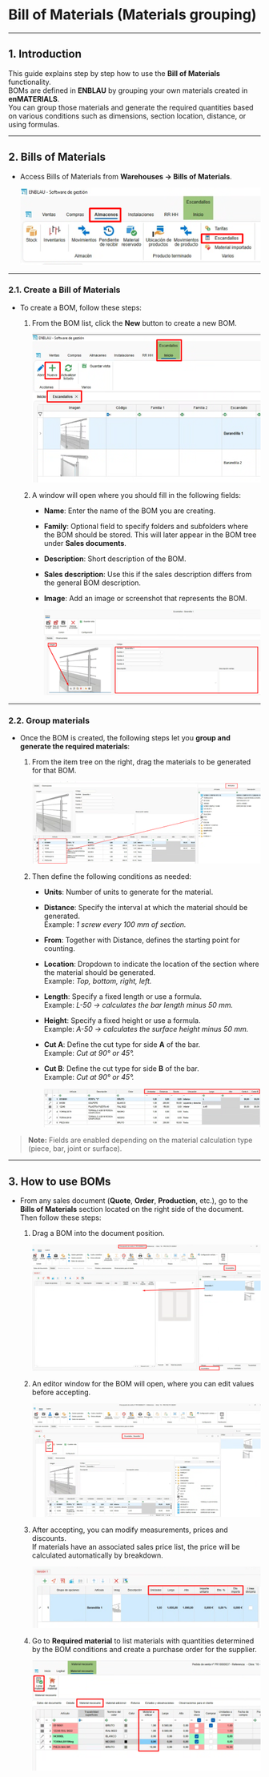 
# Bill of Materials (Materials grouping)

---

## 1. Introduction

This guide explains step by step how to use the **Bill of Materials** functionality.  
BOMs are defined in **ENBLAU** by grouping your own materials created in **enMATERIALS**.  
You can group those materials and generate the required quantities based on various conditions such as dimensions, section location, distance, or using formulas.

---

## 2. Bills of Materials

- Access Bills of Materials from **Warehouses → Bills of Materials**.

  ![Bill of Materials](Imagenes/UT_Escandallos/escandallos.png)

---

### 2.1. Create a Bill of Materials

- To create a BOM, follow these steps:

  1. From the BOM list, click the **New** button to create a new BOM.

     ![Bill of Materials](Imagenes/UT_Escandallos/escandallos2.png)

  2. A window will open where you should fill in the following fields:

     - **Name**: Enter the name of the BOM you are creating.  
     - **Family**: Optional field to specify folders and subfolders where the BOM should be stored. This will later appear in the BOM tree under **Sales documents**.  
     - **Description**: Short description of the BOM.  
     - **Sales description**: Use this if the sales description differs from the general BOM description.  
     - **Image**: Add an image or screenshot that represents the BOM.

       ![Bill of Materials](Imagenes/UT_Escandallos/escandallos3.png)

---

### 2.2. Group materials

- Once the BOM is created, the following steps let you **group and generate the required materials**:

    1. From the item tree on the right, drag the materials to be generated for that BOM.

        ![Bill of Materials](Imagenes/UT_Escandallos/escandallos4.png)

    2. Then define the following conditions as needed:

        - **Units**: Number of units to generate for the material.  
        - **Distance**: Specify the interval at which the material should be generated.  
          Example: *1 screw every 100 mm of section.*  
        - **From**: Together with Distance, defines the starting point for counting.  
        - **Location**: Dropdown to indicate the location of the section where the material should be generated.  
          Example: *Top, bottom, right, left.*  
        - **Length**: Specify a fixed length or use a formula.  
          Example: *L-50 → calculates the bar length minus 50 mm.*  
        - **Height**: Specify a fixed height or use a formula.  
          Example: *A-50 → calculates the surface height minus 50 mm.*  
        - **Cut A**: Define the cut type for side **A** of the bar.  
          Example: *Cut at 90° or 45°.*  
        - **Cut B**: Define the cut type for side **B** of the bar.  
          Example: *Cut at 90° or 45°.*

          ![Bill of Materials](Imagenes/UT_Escandallos/escandallos5.png)
      
> **Note:** Fields are enabled depending on the material calculation type (piece, bar, joint or surface).

---

## 3. How to use BOMs

- From any sales document (**Quote**, **Order**, **Production**, etc.), go to the **Bills of Materials** section located on the right side of the document.  
  Then follow these steps:

    1. Drag a BOM into the document position.

        ![Bill of Materials](Imagenes/UT_Escandallos/escandallos_ventas.png)

    2. An editor window for the BOM will open, where you can edit values before accepting.

        ![Bill of Materials](Imagenes/UT_Escandallos/escandallos_ventas2.png)

    3. After accepting, you can modify measurements, prices and discounts.  
      If materials have an associated sales price list, the price will be calculated automatically by breakdown.

        ![Bill of Materials](Imagenes/UT_Escandallos/escandallos_ventas3.png)
    
    4. Go to **Required material** to list materials with quantities determined by the BOM conditions and create a purchase order for the supplier.

        ![Bill of Materials](Imagenes/UT_Escandallos/escandallos_ventas4.png)
